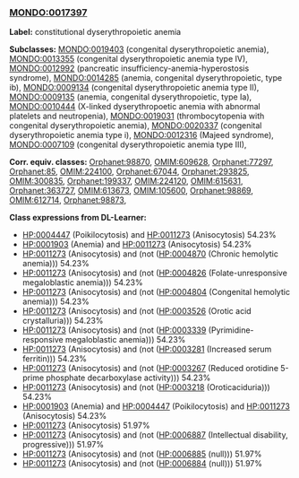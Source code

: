 
### [MONDO:0017397](http://purl.obolibrary.org/obo/MONDO_0017397)
**Label:** constitutional dyserythropoietic anemia

**Subclasses:** [MONDO:0019403](http://purl.obolibrary.org/obo/MONDO_0019403) (congenital dyserythropoietic anemia), [MONDO:0013355](http://purl.obolibrary.org/obo/MONDO_0013355) (congenital dyserythropoietic anemia type IV), [MONDO:0012992](http://purl.obolibrary.org/obo/MONDO_0012992) (pancreatic insufficiency-anemia-hyperostosis syndrome), [MONDO:0014285](http://purl.obolibrary.org/obo/MONDO_0014285) (anemia, congenital dyserythropoietic, type ib), [MONDO:0009134](http://purl.obolibrary.org/obo/MONDO_0009134) (congenital dyserythropoietic anemia type II), [MONDO:0009135](http://purl.obolibrary.org/obo/MONDO_0009135) (anemia, congenital dyserythropoietic, type Ia), [MONDO:0010444](http://purl.obolibrary.org/obo/MONDO_0010444) (X-linked dyserythropoetic anemia with abnormal platelets and neutropenia), [MONDO:0019031](http://purl.obolibrary.org/obo/MONDO_0019031) (thrombocytopenia with congenital dyserythropoietic anemia), [MONDO:0020337](http://purl.obolibrary.org/obo/MONDO_0020337) (congenital dyserythropoietic anemia type i), [MONDO:0012316](http://purl.obolibrary.org/obo/MONDO_0012316) (Majeed syndrome), [MONDO:0007109](http://purl.obolibrary.org/obo/MONDO_0007109) (congenital dyserythropoietic anemia type III), 

**Corr. equiv. classes:** [Orphanet:98870](http://www.orpha.net/ORDO/Orphanet_98870), [OMIM:609628](http://purl.obolibrary.org/obo/OMIM_609628), [Orphanet:77297](http://www.orpha.net/ORDO/Orphanet_77297), [Orphanet:85](http://www.orpha.net/ORDO/Orphanet_85), [OMIM:224100](http://purl.obolibrary.org/obo/OMIM_224100), [Orphanet:67044](http://www.orpha.net/ORDO/Orphanet_67044), [Orphanet:293825](http://www.orpha.net/ORDO/Orphanet_293825), [OMIM:300835](http://purl.obolibrary.org/obo/OMIM_300835), [Orphanet:199337](http://www.orpha.net/ORDO/Orphanet_199337), [OMIM:224120](http://purl.obolibrary.org/obo/OMIM_224120), [OMIM:615631](http://purl.obolibrary.org/obo/OMIM_615631), [Orphanet:363727](http://www.orpha.net/ORDO/Orphanet_363727), [OMIM:613673](http://purl.obolibrary.org/obo/OMIM_613673), [OMIM:105600](http://purl.obolibrary.org/obo/OMIM_105600), [Orphanet:98869](http://www.orpha.net/ORDO/Orphanet_98869), [OMIM:612714](http://purl.obolibrary.org/obo/OMIM_612714), [Orphanet:98873](http://www.orpha.net/ORDO/Orphanet_98873), 

**Class expressions from DL-Learner:**

- [HP:0004447](http://purl.obolibrary.org/obo/HP_0004447) (Poikilocytosis) and [HP:0011273](http://purl.obolibrary.org/obo/HP_0011273) (Anisocytosis) 54.23%
- [HP:0001903](http://purl.obolibrary.org/obo/HP_0001903) (Anemia) and [HP:0011273](http://purl.obolibrary.org/obo/HP_0011273) (Anisocytosis) 54.23%
- [HP:0011273](http://purl.obolibrary.org/obo/HP_0011273) (Anisocytosis) and (not ([HP:0004870](http://purl.obolibrary.org/obo/HP_0004870) (Chronic hemolytic anemia))) 54.23%
- [HP:0011273](http://purl.obolibrary.org/obo/HP_0011273) (Anisocytosis) and (not ([HP:0004826](http://purl.obolibrary.org/obo/HP_0004826) (Folate-unresponsive megaloblastic anemia))) 54.23%
- [HP:0011273](http://purl.obolibrary.org/obo/HP_0011273) (Anisocytosis) and (not ([HP:0004804](http://purl.obolibrary.org/obo/HP_0004804) (Congenital hemolytic anemia))) 54.23%
- [HP:0011273](http://purl.obolibrary.org/obo/HP_0011273) (Anisocytosis) and (not ([HP:0003526](http://purl.obolibrary.org/obo/HP_0003526) (Orotic acid crystalluria))) 54.23%
- [HP:0011273](http://purl.obolibrary.org/obo/HP_0011273) (Anisocytosis) and (not ([HP:0003339](http://purl.obolibrary.org/obo/HP_0003339) (Pyrimidine-responsive megaloblastic anemia))) 54.23%
- [HP:0011273](http://purl.obolibrary.org/obo/HP_0011273) (Anisocytosis) and (not ([HP:0003281](http://purl.obolibrary.org/obo/HP_0003281) (Increased serum ferritin))) 54.23%
- [HP:0011273](http://purl.obolibrary.org/obo/HP_0011273) (Anisocytosis) and (not ([HP:0003267](http://purl.obolibrary.org/obo/HP_0003267) (Reduced orotidine 5-prime phosphate decarboxylase activity))) 54.23%
- [HP:0011273](http://purl.obolibrary.org/obo/HP_0011273) (Anisocytosis) and (not ([HP:0003218](http://purl.obolibrary.org/obo/HP_0003218) (Oroticaciduria))) 54.23%
- [HP:0001903](http://purl.obolibrary.org/obo/HP_0001903) (Anemia) and [HP:0004447](http://purl.obolibrary.org/obo/HP_0004447) (Poikilocytosis) and [HP:0011273](http://purl.obolibrary.org/obo/HP_0011273) (Anisocytosis) 54.23%
- [HP:0011273](http://purl.obolibrary.org/obo/HP_0011273) (Anisocytosis) 51.97%
- [HP:0011273](http://purl.obolibrary.org/obo/HP_0011273) (Anisocytosis) and (not ([HP:0006887](http://purl.obolibrary.org/obo/HP_0006887) (Intellectual disability, progressive))) 51.97%
- [HP:0011273](http://purl.obolibrary.org/obo/HP_0011273) (Anisocytosis) and (not ([HP:0006885](http://purl.obolibrary.org/obo/HP_0006885) (null))) 51.97%
- [HP:0011273](http://purl.obolibrary.org/obo/HP_0011273) (Anisocytosis) and (not ([HP:0006884](http://purl.obolibrary.org/obo/HP_0006884) (null))) 51.97%


